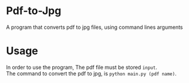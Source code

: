 # Pdf-to-Jpg
A program that converts pdf to jpg files, using command lines arguments

# Usage
In order to use the program, The pdf file must be stored `input`.\
The command to convert the pdf to jpg, is `python main.py (pdf name)`.
